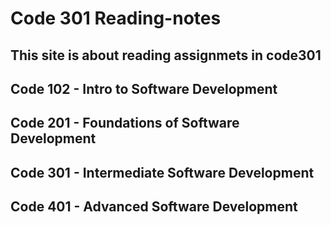 # Code 301 Reading-notes
## This site is about reading assignmets in code301
## Code 102 - Intro to Software Development
## Code 201 - Foundations of Software Development
## Code 301 - Intermediate Software Development
## Code 401 - Advanced Software Development
